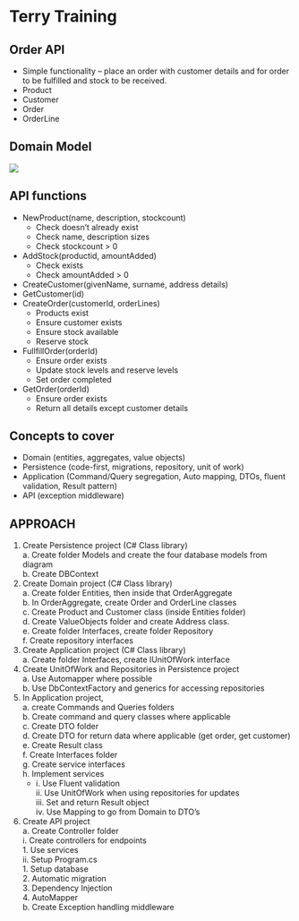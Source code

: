 # Terry Training
## Order API

- Simple functionality – place an order with customer details and for order to be
fulfilled and stock to be received.
- Product
- Customer
- Order
- OrderLine

## Domain Model
[![](https://mermaid.ink/img/pako:eNp1U8tuwyAQ_BXEtcmhPVpVpSi5VIraSOmp8mUDxEHBrAtLpCjKvxcHGzsvXwwzu8wwwIkLlIoXXBjwfqGhclCXlsVv5VAGQWw6Zd9OKrfUViUmTyOHaTYi2oZ58IR1HBesMSCUT3yGY8lMSqe8jxVGH5RnQKnmWrxgL9oS0_IOXpPTtmIWavWMk8oLpxvSaB-uGs2I_RyDpef07ADawMZEkVR0CWqI4JRQllqatMKnzGhnpSO-stuu4S-AJU3HDG4NArFgNa2cFuoGN1HxBwlMws93lgY7OWvRDRaK4lZ8LlhqT-95Hx-9RX8jSYNcxDaIhgmsG6NIyQcuetnrXPQQiE-BVPHQ7VUcHeGDs2O4vyeQ_llyLNrXZNFhuTax18fw2z0sRkcxoA16ap_Jg_r28riu5cwnPO68Bi3jg7p4KTntVNwML-JQgtuXvLRtHQTC9dEKXpALasJDI4FU9_54sQXjI-owVLs8a8D-Ivbs-R8nBzHW?type=png)](https://mermaid.live/edit#pako:eNp1U8tuwyAQ_BXEtcmhPVpVpSi5VIraSOmp8mUDxEHBrAtLpCjKvxcHGzsvXwwzu8wwwIkLlIoXXBjwfqGhclCXlsVv5VAGQWw6Zd9OKrfUViUmTyOHaTYi2oZ58IR1HBesMSCUT3yGY8lMSqe8jxVGH5RnQKnmWrxgL9oS0_IOXpPTtmIWavWMk8oLpxvSaB-uGs2I_RyDpef07ADawMZEkVR0CWqI4JRQllqatMKnzGhnpSO-stuu4S-AJU3HDG4NArFgNa2cFuoGN1HxBwlMws93lgY7OWvRDRaK4lZ8LlhqT-95Hx-9RX8jSYNcxDaIhgmsG6NIyQcuetnrXPQQiE-BVPHQ7VUcHeGDs2O4vyeQ_llyLNrXZNFhuTax18fw2z0sRkcxoA16ap_Jg_r28riu5cwnPO68Bi3jg7p4KTntVNwML-JQgtuXvLRtHQTC9dEKXpALasJDI4FU9_54sQXjI-owVLs8a8D-Ivbs-R8nBzHW)

## API functions
- NewProduct(name, description, stockcount)
  - Check doesn’t already exist
  - Check name, description sizes
  - Check stockcount > 0
- AddStock(productid, amountAdded)
  - Check exists
  - Check amountAdded > 0
- CreateCustomer(givenName, surname, address details)
- GetCustomer(id)
- CreateOrder(customerId, orderLines)
    - Products exist
  - Ensure customer exists
  - Ensure stock available
  - Reserve stock
- FullfillOrder(orderId)
    - Ensure order exists
  - Update stock levels and reserve levels
  - Set order completed
- GetOrder(orderId)
  - Ensure order exists
  - Return all details except customer details

## Concepts to cover
- Domain (entities, aggregates, value objects)
- Persistence (code-first, migrations, repository, unit of work)
- Application (Command/Query segregation, Auto mapping, DTOs, fluent
validation, Result pattern)
- API (exception middleware)

## APPROACH
1. Create Persistence project (C# Class library)<br/>
    a. Create folder Models and create the four database models from diagram<br/>
    b. Create DBContext<br/>
2. Create Domain project (C# Class library)<br/>
    a. Create folder Entities, then inside that OrderAggregate<br/>
    b. In OrderAggregate, create Order and OrderLine classes<br/>
    c. Create Product and Customer class (inside Entities folder)<br/>
    d. Create ValueObjects folder and create Address class.<br/>
    e. Create folder Interfaces, create folder Repository<br/>
    f. Create repository interfaces<br/>
3. Create Application project (C# Class library)<br/>
    a. Create folder Interfaces, create IUnitOfWork interface<br/>
4. Create UnitOfWork and Repositories in Persistence project<br/>
    a. Use Automapper where possible<br/>
    b. Use DbContextFactory and generics for accessing repositories<br/>
5. In Application project,<br/>
    a. create Commands and Queries folders<br/>
    b. Create command and query classes where applicable<br/>
    c. Create DTO folder<br/>
    d. Create DTO for return data where applicable (get order, get customer)<br/>
    e. Create Result class<br/>
    f. Create Interfaces folder<br/>
    g. Create service interfaces<br/>
    h. Implement services<br/>
    - i. Use Fluent validation<br/>
        ii. Use UnitOfWork when using repositories for updates<br/>
        iii. Set and return Result object<br/>
        iv. Use Mapping to go from Domain to DTO’s<br/>
6. Create API project<br/>
    a. Create Controller folder<br/>
       i. Create controllers for endpoints<br/>
           1. Use services<br/>
       ii. Setup Program.cs<br/>
          1. Setup database<br/>
          2. Automatic migration<br/>
          3. Dependency Injection<br/>
          4. AutoMapper<br/>
  b. Create Exception handling middleware<br/>
